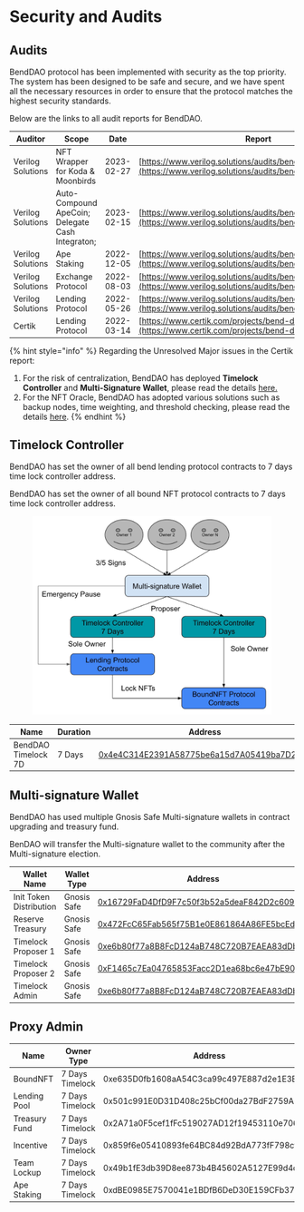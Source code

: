 # Security and Audits

## Audits

BendDAO protocol has been implemented with security as the top priority. The system has been designed to be safe and secure, and we have spent all the necessary resources in order to ensure that the protocol matches the highest security standards.

Below are the links to all audit reports for BendDAO.

| Auditor           | Scope                                            | Date       | Report                                                                                                                         |
| ----------------- | ------------------------------------------------ | ---------- | ------------------------------------------------------------------------------------------------------------------------------ |
| Verilog Solutions | NFT Wrapper for Koda & Moonbirds                 | 2023-02-27 | [https://www.verilog.solutions/audits/benddao\_nft\_wrapper/](https://www.verilog.solutions/audits/benddao\_nft\_wrapper/)     |
| Verilog Solutions | Auto-Compound ApeCoin; Delegate Cash Integraton; | 2023-02-15 | [https://www.verilog.solutions/audits/benddao\_apecoin\_vault/](https://www.verilog.solutions/audits/benddao\_apecoin\_vault/) |
| Verilog Solutions | Ape Staking                                      | 2022-12-05 | [https://www.verilog.solutions/audits/bend\_apecoin\_staking/](https://www.verilog.solutions/audits/bend\_apecoin\_staking/)   |
| Verilog Solutions | Exchange Protocol                                | 2022-08-03 | [https://www.verilog.solutions/audits/benddao\_liquidity/](https://www.verilog.solutions/audits/benddao\_liquidity/)           |
| Verilog Solutions | Lending Protocol                                 | 2022-05-26 | [https://www.verilog.solutions/audits/benddao/](https://www.verilog.solutions/audits/benddao/)                                 |
| Certik            | Lending Protocol                                 | 2022-03-14 | [https://www.certik.com/projects/bend-dao](https://www.certik.com/projects/bend-dao)                                           |

{% hint style="info" %}
Regarding the Unresolved Major issues in the Certik report:

1. For the risk of centralization, BendDAO has deployed **Timelock Controller** and **Multi-Signature Wallet**, please read the details [here.](security-and-audits.md#timelock-controller)
2. For the NFT Oracle, BendDAO has adopted various solutions such as backup nodes, time weighting, and threshold checking, please read the details [here](../lending-protocol/oracle-price-feeding.md).
{% endhint %}

## Timelock Controller

BendDAO has set the owner of all bend lending protocol contracts to 7 days time lock controller address.

BendDAO has set the owner of all bound NFT protocol contracts to 7 days time lock controller address.

<figure><img src="../.gitbook/assets/Timelock 1228.jpg" alt=""><figcaption></figcaption></figure>

| Name                | Duration | Address                                                                                                               |
| ------------------- | -------- | --------------------------------------------------------------------------------------------------------------------- |
| BendDAO Timelock 7D | 7 Days   | [0x4e4C314E2391A58775be6a15d7A05419ba7D2B6e](https://etherscan.io/address/0x4e4C314E2391A58775be6a15d7A05419ba7D2B6e) |

## Multi-signature Wallet

BendDAO has used multiple Gnosis Safe Multi-signature wallets in contract upgrading and treasury fund.

BenDAO will transfer the Multi-signature wallet to the community after the Multi-signature election.

| Wallet Name             | Wallet Type | Address                                                                                                               |
| ----------------------- | ----------- | --------------------------------------------------------------------------------------------------------------------- |
| Init Token Distribution | Gnosis Safe | [0x16729FaD4DfD9F7c50f3b52a5deaF842D2c609B7](https://etherscan.io/address/0x16729FaD4DfD9F7c50f3b52a5deaF842D2c609B7) |
| Reserve Treasury        | Gnosis Safe | [0x472FcC65Fab565f75B1e0E861864A86FE5bcEd7B](https://etherscan.io/address/0x472FcC65Fab565f75B1e0E861864A86FE5bcEd7B) |
| Timelock Proposer 1     | Gnosis Safe | [0xe6b80f77a8B8FcD124aB748C720B7EAEA83dDb4C](https://etherscan.io/address/0xe6b80f77a8B8FcD124aB748C720B7EAEA83dDb4C) |
| Timelock Proposer 2     | Gnosis Safe | [0xF1465c7Ea04765853Facc2D1ea68bc6e47bE90e1](https://etherscan.io/address/0xF1465c7Ea04765853Facc2D1ea68bc6e47bE90e1) |
| Timelock Admin          | Gnosis Safe | [0xe6b80f77a8B8FcD124aB748C720B7EAEA83dDb4C](https://etherscan.io/address/0xe6b80f77a8B8FcD124aB748C720B7EAEA83dDb4C) |

## Proxy Admin

| Name          | Owner Type      | Address                                    |
| ------------- | --------------- | ------------------------------------------ |
| BoundNFT      | 7 Days Timelock | 0xe635D0fb1608aA54C3ca99c497E887d2e1E3E690 |
| Lending Pool  | 7 Days Timelock | 0x501c991E0D31D408c25bCf00da27BdF2759A394a |
| Treasury Fund | 7 Days Timelock | 0x2A71a0F5cef1fFc519027AD12f19453110e70666 |
| Incentive     | 7 Days Timelock | 0x859f6e05410893fe64BC84d92BdA773fF798cf66 |
| Team Lockup   | 7 Days Timelock | 0x49b1fE3db39D8ee873b4B45602A5127E99d4cfF6 |
| Ape Staking   | 7 Days Timelock | 0xdBE0985E7570041e1BDfB6DeD30E159CFb3718CF |
